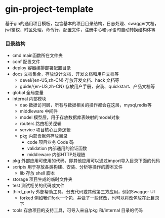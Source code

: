 # gin-project-template
基于gin的通用项目模板，包含基本的项目目录结构，日志处理、swagger文档，jwt鉴权，时区处理，命令行，配置文件，注册中心和sql语句自动转换结构体等
### 目录结构
- cmd main函数所在文件夹 
- conf 配置文件 
- deploy 容器编排部署配置目录
- docs 文档集合，存放设计文档、开发文档和用户文档等
  - devel/{en-US,zh-CN} 存放开发文档、hack 文档等
  - guide/{en-US,zh-CN} 存放用户手册，安装、quickstart、产品文档等
- global 全局变量
- internal 内部模块
  - dao 数据访问层，所有与数据相关的操作都会在这层，mysql,redis等
  - middleware 中间件
  - model 模型层，用于存放数据库表映射的model对象
  - routers 路由相关逻辑
  - service 项目核心业务逻辑
  - pkg 内部贡献包存放目录
    - code 项目业务 Code 码
    - validation 内部通用的验证函数
    - middleware 内部HTTP处理链
- pkg 外部应用可使用的代码，即其他应用可以通过import导入目录下面的代码
- scripts 用于存放各类构建、安装、分析等操作的脚本文件
  - lib 存放 shell 脚本
- storage 项目生成的临时文件夹
- test 测试相关的代码或文件
- third_party 外部帮助工具，分支代码或其他第三方应用，例如Swagger UI
  - forked 例如我们fork一个包，并做了一些修改，也可以将改包放在此目录下
- tools 存放项目的支持工具，可导入来自/pkg 和/internal 目录的代码
